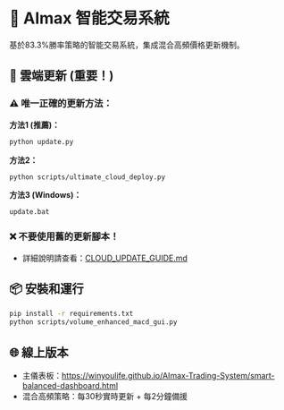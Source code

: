 # 🤖 AImax 智能交易系統

基於83.3%勝率策略的智能交易系統，集成混合高頻價格更新機制。

## 🚀 雲端更新 (重要！)

### ⚠️ 唯一正確的更新方法：

**方法1 (推薦)：**
```bash
python update.py
```

**方法2：**
```bash
python scripts/ultimate_cloud_deploy.py
```

**方法3 (Windows)：**
```bash
update.bat
```

### ❌ 不要使用舊的更新腳本！
- 詳細說明請查看：[CLOUD_UPDATE_GUIDE.md](CLOUD_UPDATE_GUIDE.md)

## 📦 安裝和運行

```bash
pip install -r requirements.txt
python scripts/volume_enhanced_macd_gui.py
```

## 🌐 線上版本

- 主儀表板：https://winyoulife.github.io/AImax-Trading-System/smart-balanced-dashboard.html
- 混合高頻策略：每30秒實時更新 + 每2分鐘備援